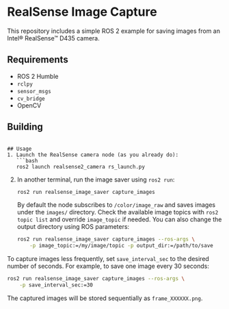 # RealSense Image Capture

This repository includes a simple ROS 2 example for saving images from an Intel® RealSense™ D435 camera.

## Requirements
- ROS 2 Humble
- `rclpy`
- `sensor_msgs`
- `cv_bridge`
- OpenCV

## Building


```

## Usage
1. Launch the RealSense camera node (as you already do):
   ```bash
   ros2 launch realsense2_camera rs_launch.py
   ```
2. In another terminal, run the image saver using `ros2 run`:
   ```bash
   ros2 run realsense_image_saver capture_images
   ```
   By default the node subscribes to `/color/image_raw` and saves images
   under the `images/` directory. Check the available image topics with
   `ros2 topic list` and override `image_topic` if needed. You can also change
   the output directory using ROS parameters:
   ```bash
   ros2 run realsense_image_saver capture_images --ros-args \
       -p image_topic:=/my/image/topic -p output_dir:=/path/to/save
   ```

To capture images less frequently, set `save_interval_sec` to the desired number
of seconds. For example, to save one image every 30 seconds:

```bash
ros2 run realsense_image_saver capture_images --ros-args \
    -p save_interval_sec:=30
```


The captured images will be stored sequentially as `frame_XXXXXX.png`.
